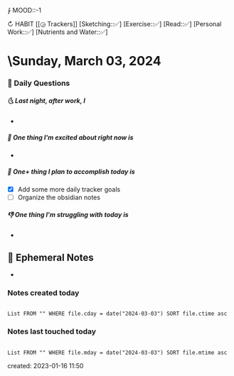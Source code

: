 ⨑ MOOD::-1

↻ HABIT [[◶ Trackers]]
[Sketching::✅]
[Exercise::✅]
[Read::✅]
[Personal Work::✅]
[Nutrients and Water::✅]

# \Sunday, March 03, 2024

### 📅 Daily Questions

##### 🌜 Last night, after work, I

-

##### 🙌 One thing I'm excited about right now is

-

##### 🚀 One+ thing I plan to accomplish today is

- [x] Add some more daily tracker goals
- [ ] Organize the obsidian notes

##### 👎 One thing I'm struggling with today is

-

## 📝 Ephemeral Notes

-

### Notes created today

```dataview

List FROM "" WHERE file.cday = date("2024-03-03") SORT file.ctime asc

```

### Notes last touched today

```dataview

List FROM "" WHERE file.mday = date("2024-03-03") SORT file.mtime asc

```

created: 2023-01-16 11:50
